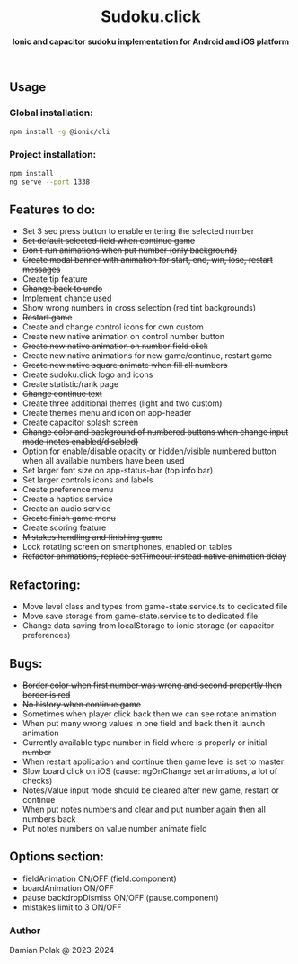 <h1 align="center">Sudoku.click</h1>
<p align="center">
  <b>Ionic and capacitor sudoku implementation for Android and iOS platform</b>
</p>
<br>

## Usage

### Global installation:

```bash
npm install -g @ionic/cli
```

### Project installation:

```bash
npm install
ng serve --port 1338
```

## Features to do:

- Set 3 sec press button to enable entering the selected number
- ~~Set default selected field when continue game~~
- ~~Don't run animations when put number (only background)~~
- ~~Create modal banner with animation for start, end, win, lose, restart messages~~
- Create tip feature
- ~~Change back to undo~~
- Implement chance used
- Show wrong numbers in cross selection (red tint backgrounds)
- ~~Restart game~~
- Create and change control icons for own custom
- Create new native animation on control number button
- ~~Create new native animation on number field click~~
- ~~Create new native animations for new game/continue, restart game~~
- ~~Create new native square animate when fill all numbers~~
- Create sudoku.click logo and icons
- Create statistic/rank page
- ~~Change continue text~~
- Create three additional themes (light and two custom)
- Create themes menu and icon on app-header
- Create capacitor splash screen
- ~~Change color and background of numbered buttons when change input mode (notes enabled/disabled)~~
- Option for enable/disable opacity or hidden/visible numbered button when all available numbers have been used
- Set larger font size on app-status-bar (top info bar)
- Set larger controls icons and labels
- Create preference menu
- Create a haptics service
- Create an audio service
- ~~Create finish game menu~~
- Create scoring feature
- ~~Mistakes handling and finishing game~~
- Lock rotating screen on smartphones, enabled on tables
- ~~Refactor animations, replace setTimeout instead native animation delay~~

## Refactoring:

- Move level class and types from game-state.service.ts to dedicated file
- Move save storage from game-state.service.ts to dedicated file
- Change data saving from localStorage to ionic storage (or capacitor preferences)

## Bugs:

- ~~Border color when first number was wrong and second propertly then border is red~~
- ~~No history when continue game~~
- Sometimes when player click back then we can see rotate animation
- When put many wrong values in one field and back then it launch animation
- ~~Currently available type number in field where is properly or initial number~~
- When restart application and continue then game level is set to master
- Slow board click on iOS (cause: ngOnChange set animations, a lot of checks)
- Notes/Value input mode should be cleared after new game, restart or continue
- When put notes numbers and clear and put number again then all numbers back
- Put notes numbers on value number animate field

## Options section:

- fieldAnimation ON/OFF (field.component)
- boardAnimation ON/OFF
- pause backdropDismiss ON/OFF (pause.component)
- mistakes limit to 3 ON/OFF

### Author

Damian Polak @ 2023-2024
